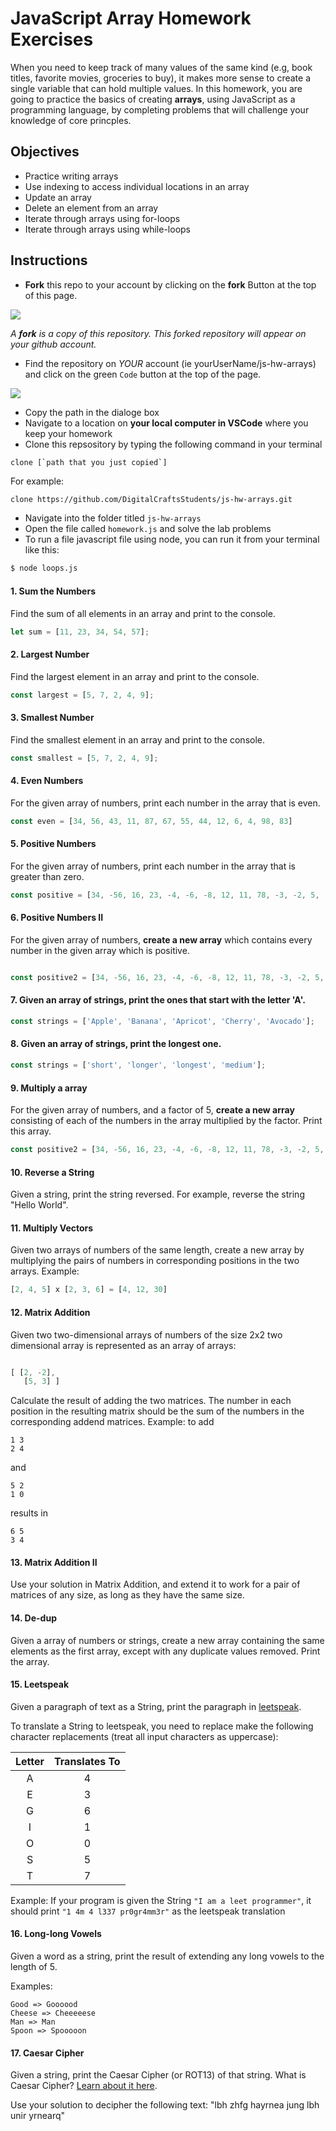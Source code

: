 # JavaScript Array Homework Exercises

When you need to keep track of many values of the same kind (e.g, book titles, favorite movies, groceries to buy), it makes more sense to create a single variable that can hold multiple values.  In this homework, you are going to practice the basics of creating **arrays**, using JavaScript as a programming language, by completing problems that will challenge your knowledge of core princples. 

## Objectives 

- Practice writing arrays
- Use indexing to access individual locations in an array
- Update an array
- Delete an element from an array
- Iterate through arrays using for-loops
- Iterate through arrays using while-loops


## Instructions 

- **Fork** this repo to your account by clicking on the **fork** Button at the top of this page. 

![](https://upload.wikimedia.org/wikipedia/commons/3/38/GitHub_Fork_Button.png)

*A **fork** is a copy of this repository. This forked repository will appear on your github account.*

- Find the repository on *YOUR* account (ie yourUserName/js-hw-arrays) and click on the green `Code` button at the top of the page.

![](./images/githubCodeButton.png)

- Copy the path in the dialoge box
- Navigate to a location on **your local computer in VSCode** where you keep your homework 
- Clone this repsository by typing the following command in your terminal

```
clone [`path that you just copied`]
```

For example: 

```bash 
clone https://github.com/DigitalCraftsStudents/js-hw-arrays.git
```

- Navigate into the folder titled `js-hw-arrays`
- Open the file called `homework.js` and solve the lab problems 
- To run a file javascript file using node, you can run it from your terminal like this:

```bash
$ node loops.js
```

#### 1. Sum the Numbers
Find the sum of all elements in an array and print to the console.

```js
let sum = [11, 23, 34, 54, 57];

```

#### 2. Largest Number
Find the largest element in an array and print to the console. 

```js 
const largest = [5, 7, 2, 4, 9];
```
#### 3. Smallest Number
Find the smallest element in an array and print to the console.
```js 
const smallest = [5, 7, 2, 4, 9];
```

#### 4. Even Numbers
For the given array of numbers, print each number in the array that is even.

```js 
const even = [34, 56, 43, 11, 87, 67, 55, 44, 12, 6, 4, 98, 83]
```

#### 5. Positive Numbers
For the given array of numbers,  print each number in the array that is greater than zero.

```js 
const positive = [34, -56, 16, 23, -4, -6, -8, 12, 11, 78, -3, -2, 5, -44 ]
```

#### 6. Positive Numbers II
For the given array of numbers, **create a new array** which contains every number in the given array which is positive.

```js 

const positive2 = [34, -56, 16, 23, -4, -6, -8, 12, 11, 78, -3, -2, 5, -44 ]
```

#### 7. Given an array of strings, print the ones that start with the letter 'A'. 

```js 
const strings = ['Apple', 'Banana', 'Apricot', 'Cherry', 'Avocado'];
```
#### 8. Given an array of strings, print the longest one.

```js 
const strings = ['short', 'longer', 'longest', 'medium'];
```


#### 9. Multiply a array
For the given array of numbers, and a factor of 5, **create a new array** consisting of each of the numbers in the array multiplied by the factor. Print this array.

```js 
const positive2 = [34, -56, 16, 23, -4, -6, -8, 12, 11, 78, -3, -2, 5, -44 ]
```

#### 10. Reverse a String
Given a string, print the string reversed. For example, reverse the string "Hello World".

#### 11. Multiply Vectors
Given two arrays of numbers of the same length, create a new array by multiplying the pairs of numbers in corresponding positions in the two arrays. Example:

```js 
[2, 4, 5] x [2, 3, 6] = [4, 12, 30]
```

#### 12. Matrix Addition
Given two two-dimensional arrays of numbers of the size 2x2 two dimensional array is represented as an array of arrays:

```js 

[ [2, -2],
   [5, 3] ]
```

Calculate the result of adding the two matrices. The number in each position in the resulting matrix should be the sum of the numbers in the corresponding addend matrices. Example: to add

```text
1 3
2 4
```

and

```text
5 2 
1 0 
```

results in

```text
6 5
3 4
```

#### 13. Matrix Addition II
Use your solution in Matrix Addition, and extend it to work for a pair of matrices of any size, as long as they have the same size.

#### 14. De-dup
Given a array of numbers or strings, create a new array containing the same elements as the first array, except with any duplicate values removed. Print the array.


#### 15. Leetspeak

Given a paragraph of text as a String, print the paragraph in [leetspeak](https://en.wikipedia.org/wiki/Leet). 

To translate a String to leetspeak, you need to replace make the following character replacements (treat all input characters as uppercase):

| Letter | Translates To |
|:------:|:-------------:|
| A      | 4             |
| E      | 3             |
| G      | 6             |
| I      | 1             |
| O      | 0             |
| S      | 5             |
| T      | 7             |

Example: If your program is given the String `"I am a leet programmer"`, it should print `"1 4m 4 l337 pr0gr4mm3r"` as the leetspeak translation

#### 16. Long-long Vowels

Given a word as a string, print the result of extending any long vowels to the length of 5. 

Examples:

```
Good => Goooood 
Cheese => Cheeeeese 
Man => Man 
Spoon => Spooooon 
```

#### 17. Caesar Cipher

Given a string, print the Caesar Cipher (or ROT13) of that string. What is Caesar Cipher? [Learn about it here](http://practicalcryptography.com/ciphers/caesar-cipher/).

Use your solution to decipher the following text: "lbh zhfg hayrnea jung lbh unir yrnearq"

